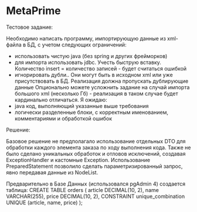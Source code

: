 # MetaPrime
Тестовое задание: 

Необходимо написать программу, импортирующую данные из xml-файла в БД, с учетом следующих ограничений:
* использовать чистую java (без spring и других фрейморков)
* для импорта использовать jdbc. Учесть быструю вставку. Количество insert = количество записей - будет считаться ошибкой
* игнорировать дубли.. Они могут быть в исходном xml или уже присутствовать в БД. Реализация должна пропускать дублирующие данные
Опционально можете усложнить задание на случай импорта большого xml (несколько Гб) - реализация в таком случае будет кардинально отличаться.
Я ожидаю:
* java код, выполняющий указанные выше требования
* логически разделенные блоки, с корректным именованием, комментариями и обработкой ошибок

Решение:

Базовое решение не предполагало использование отдельных DTO для обработки каждого элемента заказа по ходу выполнения кода.
Также не было сделано уникальных обработок и отловов исключений, создавая ExceptionHandler и кастомные Exception.
Использование PreparedStatement позволило сделать параметризированный запрос, явно передавая данные из NodeList.

Предварительно в Базе Данных (использовался pgAdmin 4) создается таблица:
CREATE TABLE orders (
    article DECIMAL(10, 2),
    name VARCHAR(255),
    price DECIMAL(10, 2),
    CONSTRAINT unique_combination UNIQUE (article, name, price)
);
